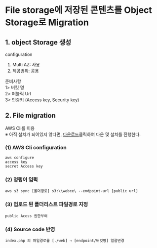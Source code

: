 # File storage에 저장된 콘텐츠를 Object Storage로 Migration
## 1. object Storage 생성
configuration
1) Multi AZ: 사용
2) 제공범위: 공용

준비사항 </br>
1> 버킷 명 </br>
2> 퍼블릭 Url </br>
3> 인증키 (Access key, Security key) </br>

## 2. File migration
AWS Cli를 이용 </br>
※ 아직 설치가 되어있지 않다면, [다운로드](https://aws.amazon.com/ko/cli/)클릭하여 다운 및 설치를 진행한다.</br>

### (1) AWS Cli configuration
    aws configure
    access key 
    secret Access key
### (2) 명령어 입력
    aws s3 sync [폴더경로] s3:\\webce\ --endpoint-url [public url]
### (3) 업로드 된 폴더리스트 파일경로 지정
    public Acess 권한부여
### (4) Source code 반영
    index.php 의 파일경로를 [./web] → [endpoint/버킷명] 일괄변경
